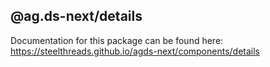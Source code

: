 ## @ag.ds-next/details

Documentation for this package can be found here: https://steelthreads.github.io/agds-next/components/details
